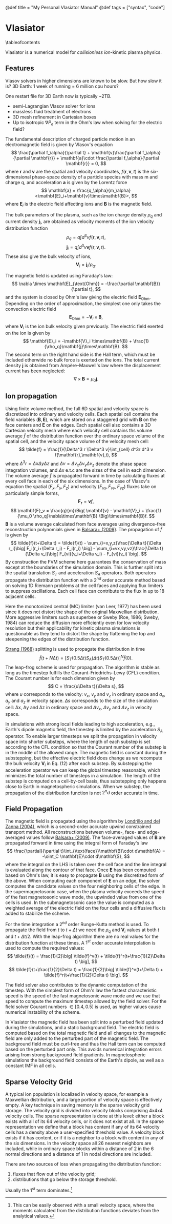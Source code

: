 @def title = "My Personal Vlasiator Manual"
@def tags = ["syntax", "code"]

# Vlasiator

\tableofcontents <!-- you can use \toc as well -->

Vlasiator is a numerical model for *collisionless* *ion*-kinetic plasma physics.

## Features

Vlasov solvers in higher dimensions are known to be slow. But how slow it is?
3D Earth: 1 week of running  = 6 million cpu hours?

One restart file for 3D Earth now is typically ~2TB.

* semi-Lagrangian Vlasov solver for ions
* massless fluid treatment of electrons
* 3D mesh refinement in Cartesian boxes
* Up to isotropic $\nabla P_e$ term in the Ohm's law when solving for the electric field?

The fundamental description of charged particle motion in an electromagnetic field is given by Vlasov's equation
$$
\frac{\partial f_\alpha}{\partial t} + \mathbf{v}\frac{\partial f_\alpha}{\partial \mathbf{r}} + \mathbf{a}\cdot \frac{\partial f_\alpha}{\partial \mathbf{r}} = 0,
$$
where $\mathbf{r}$ and $\mathbf{v}$ are the spatial and velocity coordinates, $f(\mathbf{r},\mathbf{v},t)$ is
the six-dimensional phase-space density of a particle species with mass m and charge q, and acceleration $\mathbf{a}$ is given by the Lorentz force
$$
\mathbf{a} = \frac{q_\alpha}{m_\alpha}<\mathbf{E}_i+\mathbf{v}\times\mathbf{B}>,
$$
where $\mathbf{E}_i$ is the electric field affecting ions and $\mathbf{B}$ is the magnetic field.

The bulk parameters of the plasma, such as the ion charge density $\rho_q$ and current density $\mathbf{j}_i$, are obtained as velocity moments of the ion velocity distribution function
$$
\rho_q = q \int d^3 v f(\mathbf{r},\mathbf{v},t),
$$
$$
\mathbf{j}_i = q \int d^3 v \mathbf{v}f(\mathbf{r},\mathbf{v},t).
$$
These also give the bulk velocity of ions,
$$
\mathbf{V}_i = \mathbf{j}_i / \rho_q.
$$

The magnetic field is updated using Faraday's law:
$$
\nabla \times \mathbf{E}_{\text{Ohm}} = -\frac{\partial \mathbf{B}}{\partial t},
$$
and the system is closed by Ohm's law giving the electric field $\mathbf{E}_{\text{Ohm}}$. Depending on the order of approximation, the simplest one only takes the convection electric field
$$
\mathbf{E}_\text{Ohm} = -\mathbf{V}_i \times\mathbf{B},
$$
where $\mathbf{V}_i$ is the ion bulk velocity given previously.
The electric field exerted on the ion is given by
$$
\mathbf{E}_i = -\mathbf{V}_i \times\mathbf{B} + \frac{1}{\rho_q}\mathbf{j}\times\mathbf{B}.
$$
The second term on the right hand side is the Hall term, which must be included otherwide no bulk force is exerted on the ions.
The total current density $\mathbf{j}$ is obtained from Ampère–Maxwell's law where the displacement current has been neglected:
$$
\nabla\times\mathbf{B} = \mu_0 \mathbf{j}.
$$

## Ion propagation

Using finite volume method, the full 6D spatial and velocity space is discretized into ordinary and velocity cells.
Each spatial cell contains the field variables ($\mathbf{B},\mathbf{E}$), which are stored on a staggered grid with $\mathbf{B}$ on the face centers and $\mathbf{E}$ on the edges. Each spatial cell also contains a 3D Cartesian velocity mesh where each velocity cell contains ths volume average $\tilde{f}$ of the distribution function over the ordinary space volume of the spatial cell, and the velocity space volume of the velocity mesh cell:
$$
\tilde{f} = \frac{1}{\Delta^3 r \Delta^3 v}\int_{cell} d^3r d^3 v f(\mathbf{r},\mathbf{v},t),
$$
where $\Delta^3 r = \Delta x \Delta y \Delta z$ and $\Delta v = \Delta v_x \Delta v_y \Delta v_z$ denote the phase space integration volumes, and $\Delta x$ e.t.c are the sizes of the cell in each dimension.
The volume average $\tilde{f}$ is propagated forward in time by calculating fluxes at every cell face in each of the six dimensions. In the case of Vlasov's equation the spatial ($F_x, F_y, F_z$) and velocity ($F_{vx}, F_{vy}, F_{vz}$) fluxes take on particularly simple forms,
$$
\mathbf{F}_\mathbf{r} = \mathbf{v}f,
$$
$$
\mathbf{F}_v = \frac{q}{m}\Big( \mathbf{v} - \mathbf{V}_i + \frac{1}{\mu_0 \rho_q}\nabla\times\mathbf{B} \Big)\times\mathbf{B}f.
$$
$\mathbf{B}$ is a volume average calculated from face averages using divergence-free reconstruction polynomials given in [Balsara+ (2009)](https://doi.org/10.1016/j.jcp.2008.12.003). The propagation of $\tilde{f}$ is given by
$$
\tilde{f}(t+\Delta t) = \tilde{f}(t) - \sum_{i=x,y,z}\frac{\Delta t}{\Delta r_i}\big[ F_i(r_i+\Delta r_i) - F_i(r_i) \big] - \sum_{i=vx,vy,vz}\frac{\Delta t}{\Delta v_i}\big[ F_{vi}(v_i+\Delta v_i) - F_{vi}(v_i) \big].
$$
By construction the FVM scheme here guarantees the conservation of mass except at the boundaries of the simulation domain.
This is further split into the spatial translation $S_T$ and acceleration $S_A$ operators.
Both operators propagate the distribution function with a $2^{nd}$ order accurate method based on solving 1D Riemann problems at the cell faces and applying flux limiters to suppress oscillations. Each cell face can contribute to the flux in up to 18 adjacent cells.

Here the monotonized central (MC) limiter (van Leer, 1977) has been used since it does not distort the shape of the original Maxwellian distribution. More aggressive limiters such as superbee or Sweby (Roe, 1986; Sweby, 1984) can reduce the diffusion more efficiently even for low velocity resolution but their applicability for kinetic plasma simulations is questionable as they tend to distort the shape by flattening the top and steepening the edges of the distribution function.

[Strang (1968)](https://doi.org/10.1137/0705041) splitting is used to propagate the distribution in time
$$
\tilde{f}(t+N\Delta t) = \Big[ S_T(0.5 \Delta t) S_A(\Delta t) S_T(0.5\Delta t) \Big]^N \tilde{f}(0).
$$
The leap-frog scheme is used for propagation. The algorithm is stable as long as the timestep fulfills the
Courant–Friedrichs–Lewy (CFL) condition. The Courant number is for each dimension given by
$$
C = \frac{u\Delta t}{\Delta s},
$$
where $u$ corresponds to the velocity: $v_x$, $v_y$ and $v_z$ in ordinary space and $a_x$, $a_y$ and $a_z$ in velocity space. $\Delta s$ corresponds to the size of the simulation cell: Δx, Δy and Δz in ordinary space and $\Delta v_x$, $\Delta v_y$
and $\Delta v_z$ in velocity space.

In simulations with strong local fields leading to high acceleration, e.g., Earth's dipole magnetic field, the timestep is limited
by the acceleration $S_A$ operator. To enable larger timesteps we split the propagation in velocity space into shorter substeps,
where the length of each substep is set according to the CFL condition so that the Courant number of the substep is in the
middle of the allowed range. The magnetic field is constant during the substepping, but the effective electric field does change as we
recompute the bulk velocity $\mathbf{V}_i$ in Eq. (12) after each substep. By substepping the acceleration operator we can keep the global timestep reasonable, which minimizes the total number of timesteps in a simulation.
The length of the substep is computed on a cell-by-cell basis, thus substepping only happens close to Earth in magnetospheric
simulations. When we substep, the propagation of the distribution function is not $2^nd$ order accurate in time.

## Field Propagation

The magnetic field is propagated using the algorithm by [Londrillo and del Zanna (2004)](https://doi.org/10.1016/j.jcp.2003.09.016), which is a second-order accurate upwind constrained transport method.
All reconstructions between volume-, face- and edge-averaged values follow [Balsara+ (2009)](https://doi.org/10.1016/j.jcp.2008.12.003). The face-averaged values of $\mathbf{B}$ are propagated forward in time using the integral form of Faraday's law
$$
\frac{\partial}{\partial t}\int_{\text{face}}\mathbf{B}\cdot d\mathbf{A} = -\oint_C \mathbf{E}\cdot d\mathbf{S},
$$
where the integral on the LHS is taken over the cell face and the line integral is evaluated along the contour of that face. Once $\mathbf{E}$ has been computed based on Ohm's law, it is easy to propagate $\mathbf{B}$ using the discretized form of the above. When
computing each component of $\mathbf{E}$ on an edge, the solver computes the candidate values on the four neighboring cells of the edge. In the supermagnetosonic case, when the plasma velocity exceeds the speed of the fast magnetosonic wave mode, the upwinded
value from one of the cells is used. In the submagnetosonic case the value is computed as a weighted average of the electric field on
the four cells and a diffusive flux is added to stabilize the scheme.

For the time integration a $2^{nd}$ order Runge–Kutta method is used. To propagate the field from $t$ to $t + \Delta t$ we need the $\rho_q$ and $\mathbf{V}_i$ values at both $t$ and $t + \Delta t/2$. With the leap-frog algorithm there are no real values for the distribution function at these times. A $1^{st}$ order accurate interpolation is used to compute the required values:
$$
\tilde{f}(t) = \frac{1}{2}\big[ \tilde{f}^v(t) + \tilde{f}^r(t+\frac{1}{2}\Delta t) \big],
$$
$$
\tilde{f}(t+\frac{1}{2}\Delta t) = \frac{1}{2}\big[ \tilde{f}^v(t+\Delta t) + \tilde{f}^r(t+\frac{1}{2}\Delta t) \big].
$$

The field solver also contributes to the dynamic computation of the timestep. With the simplest form of Ohm's law the fastest characteristic speed is the speed of the fast magnetosonic wave mode and we use that speed to compute the maximum timestep allowed by the field solver. For the field solver Courant numbers $\in [0.4, 0.5]$ is used, as higher values cause numerical instability of the
scheme.

In Vlasiator the magnetic field has been split into a perturbed field updated during the simulations, and a static background field.
The electric field is computed based on the total magnetic field and all changes to the magnetic field are only added to the
perturbed part of the magnetic field. The background field must be curl-free and thus the Hall term can be computed based on the
perturbed part only. This avoids numerical integration errors arising from strong background field gradients. In magnetospheric
simulations the background field consists of the Earth's dipole, as well as a constant IMF in all cells.

## Sparse Velocity Grid

A typical ion population is localized in velocity space, for example a Maxwellian distribution, and a large portion of velocity space is effectively empty. A key technique in saving memory is the sparse velocity grid storage. The velocity grid is divided into velocity blocks comprising 4x4x4 velocity cells. The sparse representation is done at this level: either a block exists with all of its 64 velocity cells, or it does not exist at all. In the sparse representation we define that a block has content if any of its 64 velocity cells has a density above a user-specified threshold value.  A velocity block exists if it has content, or if it is a neighbor to a block with content in any of the six dimensions. In the velocity space all 26 nearest neighbors are included, while in ordinary space blocks within a distance of 2 in the 6 normal directions and a distance of 1 in nodal directions are included.

There are two sources of loss when propagating the distribution function:
1. fluxes that flow out of the velocity grid;
2. distributions that go below the storage threshold.

Usually the $1^{st}$ term dominates.[^1]

[^1]: This can be easily observed with a small velocity space, where the moments calculated from the distribution functions deviates from the analytical values.